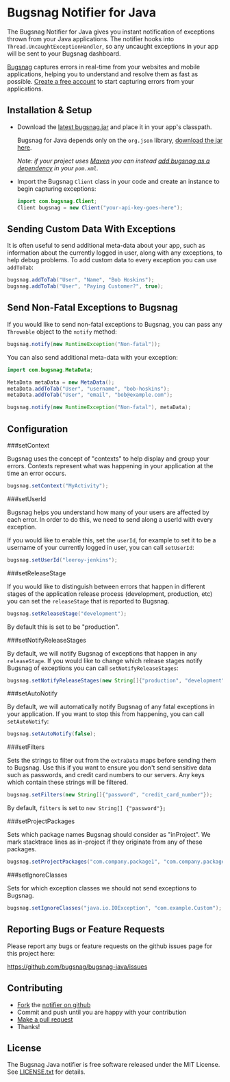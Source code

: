 Bugsnag Notifier for Java
=========================

The Bugsnag Notifier for Java gives you instant notification of exceptions
thrown from your Java applications.
The notifier hooks into `Thread.UncaughtExceptionHandler`, so any
uncaught exceptions in your app will be sent to your Bugsnag dashboard.

[Bugsnag](https://bugsnag.com) captures errors in real-time from your websites
and mobile applications, helping you to understand and resolve them
as fast as possible. [Create a free account](https://bugsnag.com) to start
capturing errors from your applications.


Installation & Setup
--------------------

-   Download the [latest bugsnag.jar](http://bugsnagcdn.s3.amazonaws.com/bugsnag-java/bugsnag-1.0.5.jar)
    and place it in your app's classpath.

    Bugsnag for Java depends only on the `org.json` library,
    [download the jar here](http://repo1.maven.org/maven2/org/json/json/20090211/json-20090211.jar).

    *Note: if your project uses [Maven](http://maven.apache.org/) you can 
    instead [add bugsnag as a dependency](http://mvnrepository.com/artifact/com.bugsnag/bugsnag)
    in your `pom.xml`.*

-   Import the Bugsnag `Client` class in your code and create an instance to 
    begin capturing exceptions:

    ```java
    import com.bugsnag.Client;
    Client bugsnag = new Client("your-api-key-goes-here");
    ```


Sending Custom Data With Exceptions
-----------------------------------

It is often useful to send additional meta-data about your app, such as
information about the currently logged in user, along with any exceptions,
to help debug problems. To add custom data to every exception you can
use `addToTab`:

```java
bugsnag.addToTab("User", "Name", "Bob Hoskins");
bugsnag.addToTab("User", "Paying Customer?", true);
```


Send Non-Fatal Exceptions to Bugsnag
------------------------------------

If you would like to send non-fatal exceptions to Bugsnag, you can pass any
`Throwable` object to the `notify` method:

```java
bugsnag.notify(new RuntimeException("Non-fatal"));
```

You can also send additional meta-data with your exception:

```java
import com.bugsnag.MetaData;

MetaData metaData = new MetaData();
metaData.addToTab("User", "username", "bob-hoskins");
metaData.addToTab("User", "email", "bob@example.com");

bugsnag.notify(new RuntimeException("Non-fatal"), metaData);
```


Configuration
-------------

###setContext

Bugsnag uses the concept of "contexts" to help display and group your
errors. Contexts represent what was happening in your application at the
time an error occurs.

```java
bugsnag.setContext("MyActivity");
```

###setUserId

Bugsnag helps you understand how many of your users are affected by each
error. In order to do this, we need to send along a userId with every
exception.

If you would like to enable this, set the `userId`, for example to set it to
be a username of your currently logged in user, you can call `setUserId`:

```java
bugsnag.setUserId("leeroy-jenkins");
```

###setReleaseStage

If you would like to distinguish between errors that happen in different
stages of the application release process (development, production, etc)
you can set the `releaseStage` that is reported to Bugsnag.

```java
bugsnag.setReleaseStage("development");
```

By default this is set to be "production".

###setNotifyReleaseStages

By default, we will notify Bugsnag of exceptions that happen in any
`releaseStage`. If you would like to change which release stages notify
Bugsnag of exceptions you can call `setNotifyReleaseStages`:

```java
bugsnag.setNotifyReleaseStages(new String[]{"production", "development"});
```

###setAutoNotify

By default, we will automatically notify Bugsnag of any fatal exceptions
in your application. If you want to stop this from happening, you can call
`setAutoNotify`:

```java
bugsnag.setAutoNotify(false);
```

###setFilters

Sets the strings to filter out from the `extraData` maps before sending
them to Bugsnag. Use this if you want to ensure you don't send
sensitive data such as passwords, and credit card numbers to our
servers. Any keys which contain these strings will be filtered.

```java
bugsnag.setFilters(new String[]{"password", "credit_card_number"});
```

By default, `filters` is set to `new String[] {"password"};`

###setProjectPackages

Sets which package names Bugsnag should consider as "inProject". We mark 
stacktrace lines as in-project if they originate from any of these
packages.

```java
bugsnag.setProjectPackages("com.company.package1", "com.company.package2");
```

###setIgnoreClasses

Sets for which exception classes we should not send exceptions to Bugsnag.

```java
bugsnag.setIgnoreClasses("java.io.IOException", "com.example.Custom");
```


Reporting Bugs or Feature Requests
----------------------------------

Please report any bugs or feature requests on the github issues page for this
project here:

<https://github.com/bugsnag/bugsnag-java/issues>


Contributing
------------

-   [Fork](https://help.github.com/articles/fork-a-repo) the 
    [notifier on github](https://github.com/bugsnag/bugsnag-java)
-   Commit and push until you are happy with your contribution
-   [Make a pull request](https://help.github.com/articles/using-pull-requests)
-   Thanks!


License
-------

The Bugsnag Java notifier is free software released under the MIT License.
See [LICENSE.txt](https://github.com/bugsnag/bugsnag-java/blob/master/LICENSE.txt)
for details.

